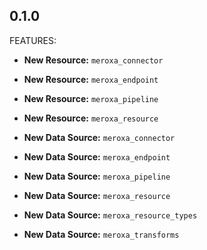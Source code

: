 ## 0.1.0

FEATURES:

* **New Resource:** `meroxa_connector`
* **New Resource:** `meroxa_endpoint`
* **New Resource:** `meroxa_pipeline`
* **New Resource:** `meroxa_resource`


* **New Data Source:** `meroxa_connector`
* **New Data Source:** `meroxa_endpoint`
* **New Data Source:** `meroxa_pipeline`
* **New Data Source:** `meroxa_resource`
* **New Data Source:** `meroxa_resource_types`
* **New Data Source:** `meroxa_transforms`

